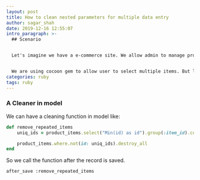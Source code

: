 ```yaml
---
layout: post
title: How to clean nested parameters for multiple data entry
author: sagar_shah
date: 2019-12-16 12:55:07
intro_paragraph: >-
  ## Scenario


  Let's imagine we have a e-commerce site. We allow admin to manage products. Each product can have custom items. So product has many items.


  We are using cocoon gem to allow user to select multiple items. But lets say we have 100 items and there is no restriction for what items to be included. So an admin can select several items with repetition. But we want our product to include that item only once.
categories: ruby
tags: ruby
---
```

### A Cleaner in model



We can have a cleaning function in model like: 

```ruby
def remove_repeated_items
    uniq_ids = product_items.select("Min(id) as id").group(:item_id).collect(&:id)

    product_items.where.not(id: uniq_ids).destroy_all 
end
```

So we call the function after the record is saved.

```
after_save :remove_repeated_items
```